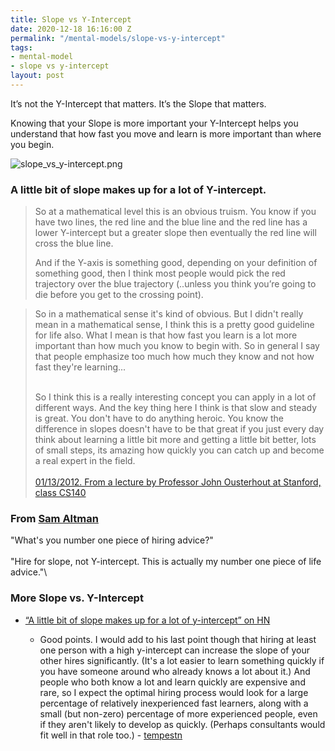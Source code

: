 ```yaml
---
title: Slope vs Y-Intercept
date: 2020-12-18 16:16:00 Z
permalink: "/mental-models/slope-vs-y-intercept"
tags:
- mental-model
- slope vs y-intercept
layout: post
---
```


It’s not the Y-Intercept that matters. It’s the Slope that matters.

Knowing that your Slope is more important your Y-Intercept helps you understand that how fast you move and learn is more important than where you begin.

![slope_vs_y-intercept.png](/uploads/slope_vs_y-intercept.png)

### A little bit of slope makes up for a lot of Y-intercept.

> So at a mathematical level this is an obvious truism. You know if you have two lines, the red line and the blue line and the red line has a lower Y-intercept but a greater slope then eventually the red line will cross the blue line.
>
> And if the Y-axis is something good, depending on your definition of something good, then I think most people would pick the red trajectory over the blue trajectory (..unless you think you’re going to die before you get to the crossing point).

> So in a mathematical sense it's kind of obvious. But I didn't really mean in a mathematical sense, I think this is a pretty good guideline for life also. What I mean is that how fast you learn is a lot more important than how much you know to begin with. So in general I say that people emphasize too much how much they know and not how fast they're learning...
>
> \
> So I think this is a really interesting concept you can apply in a lot of different ways. And the key thing here I think is that slow and steady is great. You don't have to do anything heroic. You know the difference in slopes doesn't have to be that great if you just every day think about learning a little bit more and getting a little bit better, lots of small steps, its amazing how quickly you can catch up and become a real expert in the field.\
> \
> [01/13/2012. From a lecture by Professor John Ousterhout at Stanford, class CS140](https://gist.github.com/gtallen1187/e83ed02eac6cc8d7e185)

### From [Sam Altman](https://twitter.com/sama/status/792823320441786368)

"What's you number one piece of hiring advice?" \
\
"Hire for slope, not Y-intercept. This is actually my number one piece of life advice."\\

### More Slope vs. Y-Intercept

* [“A little bit of slope makes up for a lot of y-intercept” on HN](https://news.ycombinator.com/item?id=8055868)

  * Good points. I would add to his last point though that hiring at least one person with a high y-intercept can increase the slope of your other hires significantly. (It's a lot easier to learn something quickly if you have someone around who already knows a lot about it.) And people who both know a lot and learn quickly are expensive and rare, so I expect the optimal hiring process would look for a large percentage of relatively inexperienced fast learners, along with a small (but non-zero) percentage of more experienced people, even if they aren't likely to develop as quickly. (Perhaps consultants would fit well in that role too.) - [tempestn](https://news.ycombinator.com/item?id=8056031)